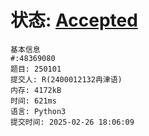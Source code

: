 # 状态: [Accepted](http://xzmdsa.openjudge.cn/2025python/solution/48369080/)

```
基本信息
#:48369080
题目: 250101
提交人: R(2400012132冉津语)
内存: 4172kB
时间: 621ms
语言: Python3
提交时间: 2025-02-26 18:06:09
```